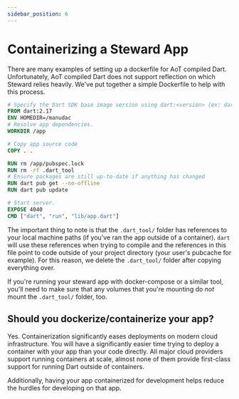 ```yaml
---
sidebar_position: 6
---
```


# Containerizing a Steward App

There are many examples of setting up a dockerfile for AoT compiled Dart. Unfortunately, AoT compiled Dart does not support reflection on which Steward relies heavily. We've put together a simple Dockerfile to help with this process.

```dockerfile
# Specify the Dart SDK base image version using dart:<version> (ex: dart:2.12)
FROM dart:2.17
ENV HOMEDIR=/manudac
# Resolve app dependencies.
WORKDIR /app

# Copy app source code
COPY . .

RUN rm /app/pubspec.lock
RUN rm -rf .dart_tool
# Ensure packages are still up-to-date if anything has changed
RUN dart pub get --no-offline
RUN dart pub update

# Start server.
EXPOSE 4040
CMD ["dart", "run", "lib/app.dart"]
```

The important thing to note is that the `.dart_tool/` folder has references to your local machine paths (if you've ran the app outside of a container). `dart` will use these references when trying to compile and the references in this file point to code outside of your project directory (your user's pubcache for example). For this reason, we delete the `.dart_tool/` folder after copying everything over.

If you're running your steward app with docker-compose or a similar tool, you'll need to make sure that any volumes that you're mounting do _not_ mount the `.dart_tool/` folder, too.

## Should you dockerize/containerize your app?

Yes. Containerization significantly eases deployments on modern cloud infrastructure. You will have a significantly easier time trying to deploy a container with your app than your code directly. All major cloud providers support running containers at scale, almost none of them provide first-class support for running Dart outside of containers.

Additionally, having your app containerized for development helps reduce the hurdles for developing on that app. 